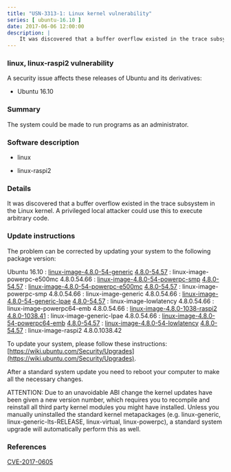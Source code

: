 ```yaml
---
title: "USN-3313-1: Linux kernel vulnerability"
series: [ ubuntu-16.10 ]
date: 2017-06-06 12:00:00
description: |
    It was discovered that a buffer overflow existed in the trace subsystem in the Linux kernel. A privileged local attacker could use this to execute arbitrary code. 
--- 
```

 
### linux, linux-raspi2 vulnerability

A security issue affects these releases of Ubuntu and its derivatives:

* Ubuntu 16.10

### Summary

The system could be made to run programs as an administrator. 

### Software description

* linux 

* linux-raspi2 

### Details

It was discovered that a buffer overflow existed in the trace subsystem in the Linux kernel. A privileged local attacker could use this to execute arbitrary code. 

### Update instructions

The problem can be corrected by updating your system to the following package version:

Ubuntu 16.10
 : [linux-image-4.8.0-54-generic](https://launchpad.net/ubuntu/+source/linux) <span> [4.8.0-54.57](https://launchpad.net/ubuntu/+source/linux/4.8.0-54.57) </span> 
 : linux-image-powerpc-e500mc <span>4.8.0.54.66</span>
 : [linux-image-4.8.0-54-powerpc-smp](https://launchpad.net/ubuntu/+source/linux) <span> [4.8.0-54.57](https://launchpad.net/ubuntu/+source/linux/4.8.0-54.57) </span> 
 : [linux-image-4.8.0-54-powerpc-e500mc](https://launchpad.net/ubuntu/+source/linux) <span> [4.8.0-54.57](https://launchpad.net/ubuntu/+source/linux/4.8.0-54.57) </span> 
 : linux-image-powerpc-smp <span>4.8.0.54.66</span>
 : linux-image-generic <span>4.8.0.54.66</span>
 : [linux-image-4.8.0-54-generic-lpae](https://launchpad.net/ubuntu/+source/linux) <span> [4.8.0-54.57](https://launchpad.net/ubuntu/+source/linux/4.8.0-54.57) </span> 
 : linux-image-lowlatency <span>4.8.0.54.66</span>
 : linux-image-powerpc64-emb <span>4.8.0.54.66</span>
 : [linux-image-4.8.0-1038-raspi2](https://launchpad.net/ubuntu/+source/linux-raspi2) <span> [4.8.0-1038.41](https://launchpad.net/ubuntu/+source/linux-raspi2/4.8.0-1038.41) </span> 
 : linux-image-generic-lpae <span>4.8.0.54.66</span>
 : [linux-image-4.8.0-54-powerpc64-emb](https://launchpad.net/ubuntu/+source/linux) <span> [4.8.0-54.57](https://launchpad.net/ubuntu/+source/linux/4.8.0-54.57) </span> 
 : [linux-image-4.8.0-54-lowlatency](https://launchpad.net/ubuntu/+source/linux) <span> [4.8.0-54.57](https://launchpad.net/ubuntu/+source/linux/4.8.0-54.57) </span> 
 : linux-image-raspi2 <span>4.8.0.1038.42</span>

To update your system, please follow these instructions: [https://wiki.ubuntu.com/Security/Upgrades](https://wiki.ubuntu.com/Security/Upgrades).

After a standard system update you need to reboot your computer to make all the necessary changes.

ATTENTION: Due to an unavoidable ABI change the kernel updates have been given a new version number, which requires you to recompile and reinstall all third party kernel modules you might have installed. Unless you manually uninstalled the standard kernel metapackages (e.g. linux-generic, linux-generic-lts-RELEASE, linux-virtual, linux-powerpc), a standard system upgrade will automatically perform this as well. 

### References

 [CVE-2017-0605](http://people.ubuntu.com/~ubuntu-security/cve/CVE-2017-0605)
 
